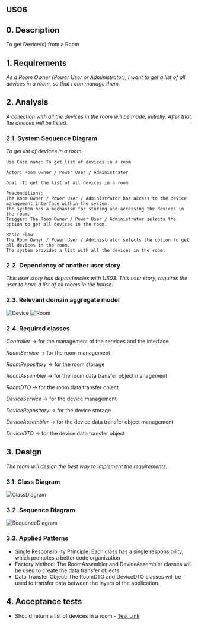 ## US06 

## 0. Description

To get Device(s) from a Room

## 1. Requirements
_As a Room Owner (Power User or Administrator), I want to get a list of all devices in a room, so that I can manage them._

## 2. Analysis
_A collection with all the devices in the room will be made, initially. After that, the devices will be listed._

### 2.1. System Sequence Diagram
_To get list of devices in a room_

    Use Case name: To get list of devices in a room

    Actor: Room Owner / Power User / Administrator 

    Goal: To get the list of all devices in a room

    Preconditions:
    The Room Owner / Power User / Administrator has access to the device management interface within the system.
    The system has a mechanism for storing and accessing the devices in the room.
    Trigger: The Room Owner / Power User / Administrator selects the option to get all devices in the room.

    Basic Flow:
    The Room Owner / Power User / Administrator selects the option to get all devices in the room.
    The system provides a list with all the devices in the room.

### 2.2. Dependency of another user story
_This user story has dependencies with US03. This user story, requires the user to have a list of all rooms in the house._

### 2.3. Relevant domain aggregate model
![Device](../../ooa/4.agreggateModels/Device.png)
![Room](../../ooa/4.agreggateModels/Room.png)

### 2.4. Required classes
_Controller_ -> for the management of the services and the interface

_RoomService_ -> for the room management

_RoomRepository_ -> for the room storage

_RoomAssembler_ -> for the room data transfer object management

_RoomDTO_ -> for the room data transfer object

_DeviceService_ -> for the device management

_DeviceRepository_ -> for the device storage

_DeviceAssembler_ -> for the device data transfer object management

_DeviceDTO_ -> for the device data transfer object

## 3. Design
_The team will design the best way to implement the requirements._

### 3.1. Class Diagram
![ClassDiagram](artifacts/US06CD.svg)
### 3.2. Sequence Diagram
![SequenceDiagram](artifacts/US06SD.svg)

### 3.3. Applied Patterns
- Single Responsibility Principle: Each class has a single responsibility, which promotes a better code organization
- Factory Method: The RoomAssembler and DeviceAssembler classes will be used to create the data transfer objects.
- Data Transfer Object: The RoomDTO and DeviceDTO classes will be used to transfer data between the layers of the application.

## 4. Acceptance tests
- Should return a list of devices in a room - [Test Link](../../../src/test/java/SmartHomeDDD/controller/GetDevicesFromRoomControllerTest.java#L50) 




      
